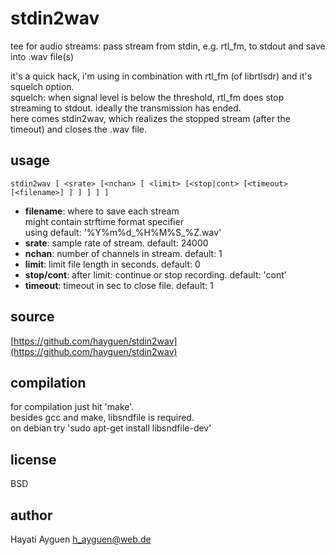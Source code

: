 # stdin2wav
tee for audio streams: pass stream from stdin, e.g. rtl_fm, to stdout and save into .wav file(s)

it's a quick hack, i'm using in combination with rtl\_fm (of librtlsdr) and it's squelch option.  
squelch: when signal level is below the threshold, rtl_fm does stop streaming to stdout. ideally the transmission has ended.  
here comes stdin2wav, which realizes the stopped stream (after the timeout) and closes the .wav file.

## usage
    
`stdin2wav [ <srate> [<nchan> [ <limit> [<stop|cont> [<timeout> [<filename>] ] ] ] ] ]`


- **filename**: where to save each stream  
    might contain strftime format specifier  
    using default: '%Y%m%d_%H%M%S_%Z.wav'  
- **srate**: sample rate of stream. default: 24000  
- **nchan**: number of channels in stream. default: 1  
- **limit**: limit file length in seconds. default: 0  
- **stop/cont**: after limit: continue or stop recording. default: 'cont'  
- **timeout**: timeout in sec to close file. default: 1  

## source
[https://github.com/hayguen/stdin2wav](https://github.com/hayguen/stdin2wav)

## compilation
for compilation just hit 'make'.  
besides gcc and make, libsndfile is required.  
on debian try 'sudo apt-get install libsndfile-dev'  

## license
BSD

## author
Hayati Ayguen <h_ayguen@web.de>
